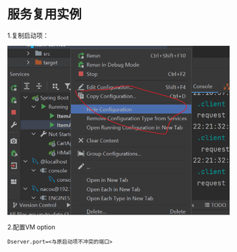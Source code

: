 # 服务复用实例

1.复制启动项：

![1750688612367](image/service操作技巧/1750688612367.png)

2.配置VM option

```
Dserver.port=<与原启动项不冲突的端口>
```
